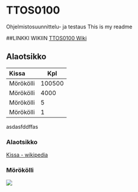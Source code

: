 ﻿# TTOS0100
Ohjelmistosuunnittelu- ja testaus
This is my readme

##LINKKI WIKIIN
[TTOS0100 Wiki](https://github.com/EemeliRuha/TTOS0100/wiki)

## Alaotsikko

| Kissa | Kpl |
|:------|-----|
| Mörökölli | 100500 |
| Mörökölli | 4000 |
| Mörökölli | 5 |
| Mörökölli | 1 |

asdasfddffas

### Alaotsikko

[Kissa - wikipedia](https://fi.wikipedia.org/wiki/Kissa)

### Mörökölli

![](https://scontent.xx.fbcdn.net/v/t31.0-8/13925678_10208827452336081_3229636417032424708_o.jpg?oh=86ecddb2c0f2503fa42292a3c332a435&oe=591FA305)
